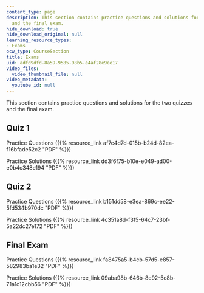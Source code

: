 ```yaml
---
content_type: page
description: This section contains practice questions and solutions for the two quizzes
  and the final exam.
hide_download: true
hide_download_original: null
learning_resource_types:
- Exams
ocw_type: CourseSection
title: Exams
uid: adfd9dfd-8a59-9585-98b5-e4af28e9ee17
video_files:
  video_thumbnail_file: null
video_metadata:
  youtube_id: null
---
```


This section contains practice questions and solutions for the two quizzes and the final exam.

Quiz 1
------

Practice Questions ({{% resource_link af7c4d7d-015b-b24d-82ea-f16bfade52c2 "PDF" %}})

Practice Solutions ({{% resource_link dd3f6f75-b10e-e049-ad00-e0b4c348e194 "PDF" %}})

Quiz 2
------

Practice Questions ({{% resource_link b151dd58-e3ea-869c-ee22-5fd534b970dc "PDF" %}})

Practice Solutions ({{% resource_link 4c351a8d-f3f5-64c7-23bf-5a22dc27e172 "PDF" %}})

Final Exam
----------

Practice Questions ({{% resource_link fa8475a5-b4cb-57d5-e857-582983ba1e32 "PDF" %}})

Practice Solutions ({{% resource_link 09aba98b-646b-8e92-5c8b-71a1c12cbb56 "PDF" %}})